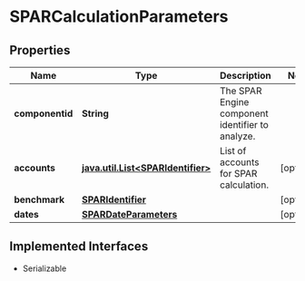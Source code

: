

# SPARCalculationParameters

## Properties

Name | Type | Description | Notes
------------ | ------------- | ------------- | -------------
**componentid** | **String** | The SPAR Engine component identifier to analyze. | 
**accounts** | [**java.util.List&lt;SPARIdentifier&gt;**](SPARIdentifier.md) | List of accounts for SPAR calculation. |  [optional]
**benchmark** | [**SPARIdentifier**](SPARIdentifier.md) |  |  [optional]
**dates** | [**SPARDateParameters**](SPARDateParameters.md) |  |  [optional]


## Implemented Interfaces

* Serializable


